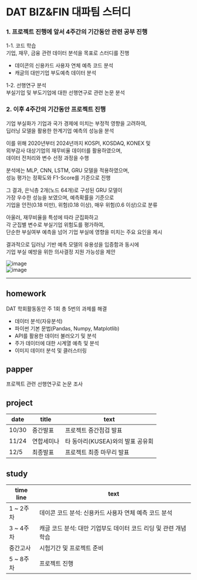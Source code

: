 # DAT BIZ&amp;FIN 대파팀 스터디    

### 1. 프로젝트 진행에 앞서 4주간의 기간동안 관련 공부 진행     

1-1. 코드 학습     
기업, 재무, 금융 관련 데이터 분석을 목표로 스터디를 진행      
- 데이콘의 신용카드 사용자 연체 예측 코드 분석      
- 캐글의 대만기업 부도예측 데이터 분석     

1-2. 선행연구 분석    
부실기업 및 부도기업에 대한 선행연구로 관련 논문 분석       

### 2. 이후 4주간의 기간동안 프로젝트 진행  

기업 부실화가 기업과 국가 경제에 미치는 부정적 영향을 고려하여,    
딥러닝 모델을 활용한 한계기업 예측의 성능을 분석    
 
이를 위해 2020년부터 2024년까지 KOSPI, KOSDAQ, KONEX 및   
외부감사 대상기업의 재무비율 데이터를 활용하였으며,    
데이터 전처리와 변수 선정 과정을 수행  

분석에는 MLP, CNN, LSTM, GRU 모델을 적용하였으며,    
성능 평가는 정확도와 F1-Score를 기준으로 진행    

그 결과, 은닉층 2개(노드 64개)로 구성된 GRU 모델이      
가장 우수한 성능을 보였으며, 예측확률을 기준으로    
기업을 안전(0.18 미만), 위험(0.18 이상), 매우 위험(0.6 이상)으로 분류    

아울러, 재무비율을 특성에 따라 군집화하고      
각 군집별 변수로 부실기업 위험도를 평가하여,      
단순한 부실여부 예측을 넘어 기업 부실에 영향을 미치는 주요 요인을 제시       

결과적으로 딥러닝 기반 예측 모델의 유용성을 입증함과 동시에    
기업 부실 예방을 위한 의사결정 지원 가능성을 제안   

![image](https://github.com/user-attachments/assets/ea90d5d7-bfbb-4a8e-9ade-0ae1a69136a9)  
![image](https://github.com/user-attachments/assets/76f3d4b3-d009-4e45-ba59-2ca3923c1a3b)  

---  

## homework      
DAT 학회활동동안 주 1회 총 5번의 과제를 해결      
- 데이터 분석(자유분석)    
- 파이썬 기본 문법(Pandas, Numpy, Matplotlib)      
- API를 활용한 데이터 불러오기 및 분석     
- 주가 데이터에 대한 시계열 예측 및 분석      
- 이미지 데이터 분석 및 클러스터링    
  
## papper        
프로젝트 관련 선행연구로 논문 조사        
  
## project  

| date | title | text  |    
|-----------|------------|------------|      
| 10/30 | 중간발표 | 프로젝트 중간점검 발표 |     
| 11/24 | 연합세미나 | 타 동아리(KUSEA)와의 발표 공유회 |     
| 12/5 | 최종발표 | 프로젝트 최종 마무리 발표  |       
   
## study         
| time line | text  |    
|-----------|------------|    
| 1 ~ 2주차 | 데이콘 코드 분석: 신용카드 사용자 연체 예측 코드 분석 |     
| 3 ~ 4주차 | 캐글 코드 분석: 대만 기업부도 데이터 코드 리딩 및 관련 개념 학습 |     
| 중간고사  | 시험기간 및 프로젝트 준비 |  
| 5 ~ 8주차 | 프로젝트 진행 |  

